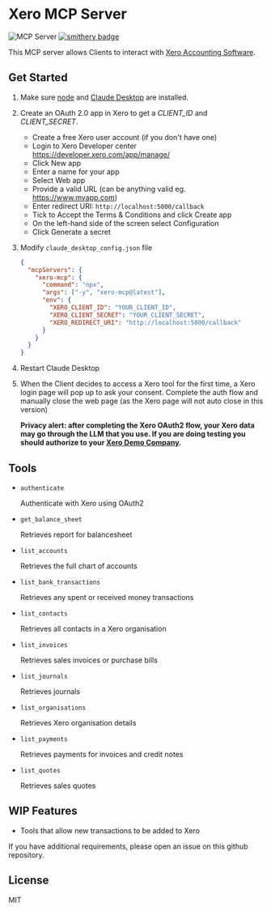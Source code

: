 # Xero MCP Server

![](https://badge.mcpx.dev?type=server "MCP Server")
[![smithery badge](https://smithery.ai/badge/xero-mcp)](https://smithery.ai/server/@john-zhang-dev/xero-mcp)

This MCP server allows Clients to interact with [Xero Accounting Software](https://www.xero.com).

## Get Started

1. Make sure [node](https://nodejs.org) and [Claude Desktop](https://claude.ai/download) are installed.

2. Create an OAuth 2.0 app in Xero to get a _CLIENT_ID_ and _CLIENT_SECRET_.

   - Create a free Xero user account (if you don't have one)
   - Login to Xero Developer center https://developer.xero.com/app/manage/
   - Click New app
   - Enter a name for your app
   - Select Web app
   - Provide a valid URL (can be anything valid eg. https://www.myapp.com)
   - Enter redirect URI: `http://localhost:5000/callback`
   - Tick to Accept the Terms & Conditions and click Create app
   - On the left-hand side of the screen select Configuration
   - Click Generate a secret

3. Modify `claude_desktop_config.json` file

   ```json
   {
     "mcpServers": {
       "xero-mcp": {
         "command": "npx",
         "args": ["-y", "xero-mcp@latest"],
         "env": {
           "XERO_CLIENT_ID": "YOUR_CLIENT_ID",
           "XERO_CLIENT_SECRET": "YOUR_CLIENT_SECRET",
           "XERO_REDIRECT_URI": "http://localhost:5000/callback"
         }
       }
     }
   }
   ```

4. Restart Claude Desktop

5. When the Client decides to access a Xero tool for the first time, a Xero login page will pop up to ask your consent. Complete the auth flow and manually close the web page (as the Xero page will not auto close in this version)

   **Privacy alert: after completing the Xero OAuth2 flow, your Xero data may go through the LLM that you use. If you are doing testing you should authorize to your [Xero Demo Company](https://central.xero.com/s/article/Use-the-demo-company).**

## Tools

- `authenticate`

  Authenticate with Xero using OAuth2

- `get_balance_sheet`

  Retrieves report for balancesheet

- `list_accounts`

  Retrieves the full chart of accounts

- `list_bank_transactions`

  Retrieves any spent or received money transactions

- `list_contacts`

  Retrieves all contacts in a Xero organisation

- `list_invoices`

  Retrieves sales invoices or purchase bills

- `list_journals`

  Retrieves journals

- `list_organisations`

  Retrieves Xero organisation details

- `list_payments`

  Retrieves payments for invoices and credit notes

- `list_quotes`

  Retrieves sales quotes

## WIP Features

- Tools that allow new transactions to be added to Xero

If you have additional requirements, please open an issue on this github repository.

## License

MIT
